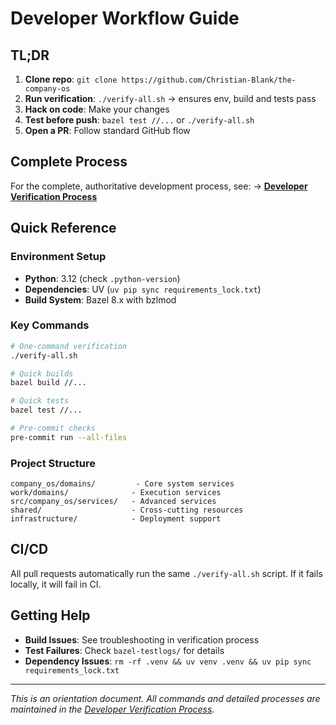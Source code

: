 # Developer Workflow Guide

## TL;DR

1. **Clone repo**: `git clone https://github.com/Christian-Blank/the-company-os`
2. **Run verification**: `./verify-all.sh` → ensures env, build and tests pass
3. **Hack on code**: Make your changes
4. **Test before push**: `bazel test //...` or `./verify-all.sh`
5. **Open a PR**: Follow standard GitHub flow

## Complete Process

For the complete, authoritative development process, see:
→ **[Developer Verification Process](company_os/domains/processes/data/developer-verification.process.md)**

## Quick Reference

### Environment Setup
- **Python**: 3.12 (check `.python-version`)
- **Dependencies**: UV (`uv pip sync requirements_lock.txt`)
- **Build System**: Bazel 8.x with bzlmod

### Key Commands
```bash
# One-command verification
./verify-all.sh

# Quick builds
bazel build //...

# Quick tests
bazel test //...

# Pre-commit checks
pre-commit run --all-files
```

### Project Structure
```
company_os/domains/         - Core system services
work/domains/              - Execution services
src/company_os/services/   - Advanced services
shared/                    - Cross-cutting resources
infrastructure/            - Deployment support
```

## CI/CD

All pull requests automatically run the same `./verify-all.sh` script. If it fails locally, it will fail in CI.

## Getting Help

- **Build Issues**: See troubleshooting in verification process
- **Test Failures**: Check `bazel-testlogs/` for details
- **Dependency Issues**: `rm -rf .venv && uv venv .venv && uv pip sync requirements_lock.txt`

---

*This is an orientation document. All commands and detailed processes are maintained in the [Developer Verification Process](company_os/domains/processes/data/developer-verification.process.md).*
